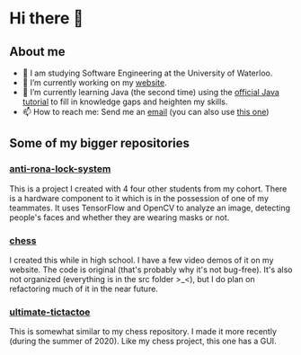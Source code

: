 # Hi there 👋

## About me
- 🏫 I am studying Software Engineering at the University of Waterloo.
- 🔭 I’m currently working on my [website](https://dxaviud.github.io/). 
- 🌱 I’m currently learning Java (the second time) using the [official Java tutorial](https://docs.oracle.com/javase/tutorial/index.html) to fill in knowledge gaps and heighten my skills.
- 📫 How to reach me: Send me an [email](mailto:dxaviud@uwaterloo.ca) (you can also use [this one](mailto:d83xu@uwaterloo))

## Some of my bigger repositories

### [anti-rona-lock-system](https://github.com/dxaviud/anti-rona-lock-system) 
This is a project I created with 4 four other students from my cohort. There is a hardware component to it which is in the possession of one of my teammates. It uses TensorFlow and OpenCV to analyze an image, detecting people's faces and whether they are wearing masks or not.

### [chess](https://github.com/dxaviud/chess)
I created this while in high school. I have a few video demos of it on my website. The code is original (that's probably why it's not bug-free). It's also not organized (everything is in the src folder >_<), but I do plan on refactoring much of it in the near future.

### [ultimate-tictactoe](https://github.com/dxaviud/ultimate-tictactoe)
This is somewhat similar to my chess repository. I made it more recently (during the summer of 2020). Like my chess project, this one has a GUI.

<!--
- ⚡ Fun fact: ...
- 👯 I’m looking to collaborate on ...
- 🤔 I’m looking for help with ...
- 💬 Ask me about ...
-->
